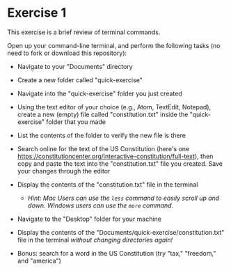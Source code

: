 #  Exercise 1
This exercise is a brief review of terminal commands.

Open up your command-line terminal, and perform the following tasks (no need to fork or download this repository):


-  Navigate to your "Documents" directory


-  Create a new folder called "quick-exercise"


-  Navigate into the "quick-exercise" folder you just created


-  Using the text editor of your choice (e.g., Atom, TextEdit, Notepad), create a new (empty) file called "constitution.txt" inside the "quick-exercise" folder that you made


-  List the contents of the folder to verify the new file is there


-  Search online for the text of the US Constitution (here's one https://constitutioncenter.org/interactive-constitution/full-text), then copy and paste the text into the "constitution.txt" file you created. Save your changes through the editor


-  Display the contents of the "constitution.txt" file in the terminal
    -  *Hint: Mac Users can use the `less` command to easily scroll up and down. Windows users can use the `more` command.*

-  Navigate to the "Desktop" folder for your machine

-  Display the contents of the "Documents/quick-exercise/constitution.txt" file in the terminal *without changing directories again!*

-  Bonus: search for a word in the US Constitution (try "tax," "freedom," and "america")




